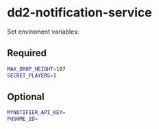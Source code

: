 # dd2-notification-service

Set enviroment variables:

## Required
```sh
MAX_DROP_HEIGHT=107
SECRET_PLAYERS=1
```

## Optional
```sh
MYNOTIFIER_API_KEY=
PUSHME_ID=
```